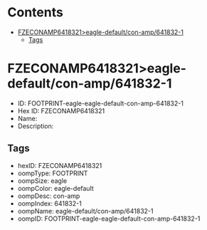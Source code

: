 



Contents
========

* [FZECONAMP6418321>eagle-default/con-amp/641832-1](#fzeconamp6418321eagle-defaultcon-amp641832-1)
	* [Tags](#tags)

# FZECONAMP6418321>eagle-default/con-amp/641832-1

- ID: FOOTPRINT-eagle-eagle-default-con-amp-641832-1
- Hex ID: FZECONAMP6418321
- Name: 
- Description: 

## Tags

- hexID: FZECONAMP6418321
- oompType: FOOTPRINT
- oompSize: eagle
- oompColor: eagle-default
- oompDesc: con-amp
- oompIndex: 641832-1
- oompName: eagle-default/con-amp/641832-1
- oompID: FOOTPRINT-eagle-eagle-default-con-amp-641832-1
